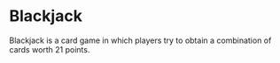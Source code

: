 # Blackjack

Blackjack is a card game in which players try to obtain a combination of cards worth 21 points.
